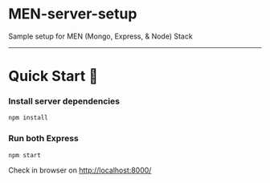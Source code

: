 # MEN-server-setup
Sample setup for MEN (Mongo, Express, &amp; Node) Stack

---

# Quick Start 🚀

### Install server dependencies

```bash
npm install
```

### Run both Express 

```bash
npm start
```
Check in browser on [http://localhost:8000/](http://localhost:8000/)

